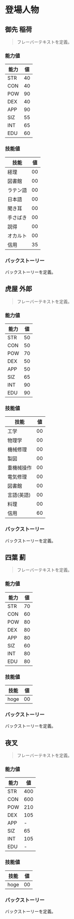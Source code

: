# 登場人物

## 御先 稲荷
> フレーバーテキストを定義。

### 能力値
| 能力 | 値 |
|------|----|
| STR  | 40 |
| CON  | 40 |
| POW  | 90 |
| DEX  | 40 |
| APP  | 90 |
| SIZ  | 55 |
| INT  | 65 |
| EDU  | 60 |

### 技能値
| 技能     | 値 |
|----------|----|
| 経理     | 00 |
| 図書館   | 00 |
| ラテン語 | 00 |
| 日本語   | 00 |
| 聞き耳   | 00 |
| 手さばき | 00 |
| 説得     | 00 |
| オカルト | 00 |
| 信用     | 35 |

### バックストーリー
バックストーリーを定義。

## 虎屋 外郎
> フレーバーテキストを定義。

### 能力値
| 能力 | 値 |
|------|----|
| STR  | 50 |
| CON  | 50 |
| POW  | 70 |
| DEX  | 50 |
| APP  | 50 |
| SIZ  | 65 |
| INT  | 90 |
| EDU  | 90 |

### 技能値
| 技能       | 値 |
|------------|----|
| 工学       | 00 |
| 物理学     | 00 |
| 機械修理   | 00 |
| 製図       | 00 |
| 重機械操作 | 00 |
| 電気修理   | 00 |
| 図書館     | 00 |
| 言語(英語) | 00 |
| 料理       | 00 |
| 信用       | 60 |

### バックストーリー
バックストーリーを定義。

## 四葉 薊
> フレーバーテキストを定義。

### 能力値
| 能力 | 値 |
|------|----|
| STR  | 70 |
| CON  | 60 |
| POW  | 80 |
| DEX  | 80 |
| APP  | 80 |
| SIZ  | 60 |
| INT  | 80 |
| EDU  | 80 |

### 技能値
| 技能 | 値 |
|------|----|
| hoge | 00 |

### バックストーリー
バックストーリーを定義。

## 夜叉
> フレーバーテキストを定義。

### 能力値
| 能力 | 値   |
|------|-----|
| STR  | 400 |
| CON  | 600 |
| POW  | 210 |
| DEX  | 105 |
| APP  | -   |
| SIZ  | 65  |
| INT  | 105 |
| EDU  | -   |

### 技能値
| 技能 | 値 |
|------|----|
| hoge | 00 |

### バックストーリー
バックストーリーを定義。
<!--stackedit_data:
eyJoaXN0b3J5IjpbLTE3MzYxODY3NjhdfQ==
-->
